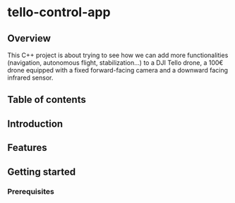 # tello-control-app

## Overview

This C++ project is about trying to see how we can add more functionalities (navigation, autonomous flight, stabilization...) to a DJI Tello drone, a 100€ drone equipped with a fixed forward-facing camera and a downward facing infrared sensor.

## Table of contents

## Introduction

## Features 

## Getting started

### Prerequisites

